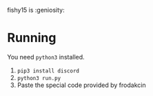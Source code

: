 fishy15 is :geniosity:

# Running

You need `python3` installed.

1. `pip3 install discord`
2. `python3 run.py`
3. Paste the special code provided by frodakcin
